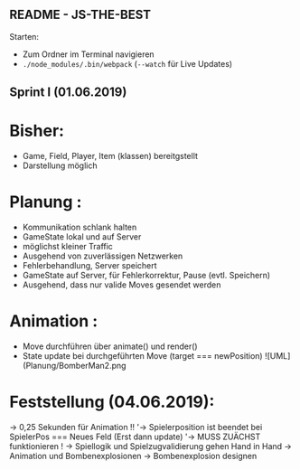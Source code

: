 ## README - JS-THE-BEST


Starten:
 
 - Zum Ordner im Terminal navigieren
 - ```./node_modules/.bin/webpack``` (```--watch``` für Live Updates)


## Sprint I (01.06.2019)

# Bisher:
 - Game, Field, Player, Item (klassen) bereitgstellt
 - Darstellung möglich

# Planung :
 - Kommunikation schlank halten
 - GameState lokal und auf Server
  - möglichst kleiner Traffic
  - Ausgehend von zuverlässigen Netzwerken
  - Fehlerbehandlung, Server speichert  
  - GameState auf Server, für Fehlerkorrektur, Pause (evtl. Speichern)
 - Ausgehend, dass nur valide Moves gesendet werden

# Animation :
 - Move durchführen über animate() und render()
 - State update bei durchgeführten Move (target === newPosition)
![UML](Planung/BomberMan2.png



# Feststellung (04.06.2019):
 -> 0,25 Sekunden für Animation !!
	'-> Spielerposition ist beendet bei SpielerPos === Neues Feld (Erst dann update)
	'-> MUSS ZUÄCHST funktionieren !
 -> Spiellogik und Spielzugvalidierung gehen Hand in Hand
 -> Animation und Bombenexplosionen
 -> Bombenexplosion designen
